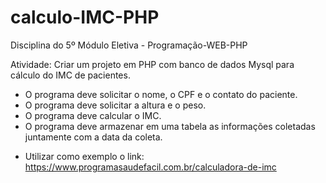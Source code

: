 # calculo-IMC-PHP
Disciplina do 5º Módulo Eletiva - Programação-WEB-PHP

Atividade:
Criar um projeto em PHP com banco de dados Mysql para cálculo do IMC de pacientes.
- O programa deve solicitar o nome, o CPF e o contato do paciente.
- O programa deve solicitar a altura e o peso.
- O programa deve calcular o IMC.
- O programa deve armazenar em uma tabela as informações coletadas juntamente com a data da coleta.
* Utilizar como exemplo o link: https://www.programasaudefacil.com.br/calculadora-de-imc